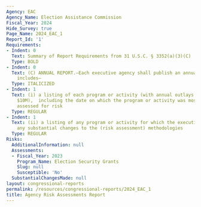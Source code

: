 ```yaml
---
Agency: EAC
Agency_Name: Election Assistance Commission
Fiscal_Year: 2024
Hide_Survey: true
Page_Name: 2024_EAC_1
Report_Id: '1'
Requirements:
- Indent: 0
  Text: Summary of Report Requirements from 31 U.S.C. § 3352(a)(3)(C)
  Type: BOLD
- Indent: 0
  Text: (C) ANNUAL REPORT.—Each executive agency shall publish an annual report that
    includes—
  Type: ITALICIZED
- Indent: 1
  Text: (i) a listing of each program or activity (with annual outlays greater than
    $10M),  including the date on which the program or activity was most recently
    assessed for risk
  Type: REGULAR
- Indent: 1
  Text: (ii) a listing of any program or activity for which the executive agency makes
    any substantial changes to the (risk assessment) methodologies
  Type: REGULAR
Risks:
  AdditionalInformation: null
  Assessments:
  - Fiscal_Year: 2023
    Program_Name: Election Security Grants
    Slug: null
    Susceptible: 'No'
  SubstantialChangesMade: null
layout: congressional-reports
permalink: /resources/congressional-reports/2024_EAC_1
title: Agency Risk Assessments Report
---
```

